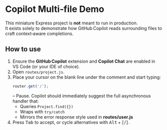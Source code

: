 # Copilot Multi‑file Demo

This miniature Express project is **not** meant to run in production.  
It exists solely to demonstrate how GitHub Copilot reads surrounding files to craft context‑aware completions.

## How to use

1. Ensure the **GitHub Copilot** extension and **Copilot Chat** are enabled in VS Code (or your IDE of choice).  
2. Open `routes/project.js`.  
3. Place your cursor on the blank line under the comment and start typing:
   ```js
   router.get('/');
   ```
   – Pause. Copilot should immediately suggest the full asynchronous handler that:
   * Queries `Project.find({})`
   * Wraps with `try/catch`  
   * Mirrors the error response style used in **routes/user.js**
4. Press <kbd>Tab</kbd> to accept, or cycle alternatives with <kbd>Alt</kbd> + <kbd>[</kbd>/<kbd>]</kbd>.
